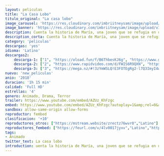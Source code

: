 ```yaml
---
layout: peliculas
title: "La Casa Lobo"
titulo_original: "La casa lobo"
image_carousel: 'https://res.cloudinary.com/imbriitneysam/image/upload/v1542237380/casa-poster-min.jpg'
image_banner: 'https://res.cloudinary.com/imbriitneysam/image/upload/v1542237381/casa-banner-min.jpg'
description: Cuenta la historia de María, una joven que se refugia en una casa en el sur de Chile después de escapar de una colonia alemana. La producción de la película se ha realizado en una serie de muestras en las que instalamos nuestro estudio en el espacio de exposición. Así el público puede ver el desarrollo de la producción como una obra en permanente cambio.
description_corta: Cuenta la historia de María, una joven que se refugia en una casa en el sur de Chile después de escapar de una colonia alemana. La producción de la película se ha realizado en una serie de muestras en las que instalamos nuestro estudio en..
category: 'peliculas'
descargas: 'yes'
idioma: 'Latino'
descargas2:
    descarga-1: ["1", "https://oload.fun/f/B6ThbesKJ6g", "https://www.google.com/s2/favicons?domain=openload.co","OpenLoad","https://res.cloudinary.com/imbriitneysam/image/upload/v1541473684/mexico.png", "Latino", "Full HD"]
    descarga-2: ["2", "https://www.rapidvideo.com/d/FWIS6R9QXN", "https://www.google.com/s2/favicons?domain=www.rapidvideo.com","RapidVideo","https://res.cloudinary.com/imbriitneysam/image/upload/v1541473684/mexico.png", "Latino", "Full HD"]
    descarga-3: ["3", "https://mega.nz/#!3zYmWSLQ!E3FOTEgRg2-l7Q3ImyI4wHB9heBCg60TSw0iYFqUlZ0", "https://www.google.com/s2/favicons?domain=mega.nz","Mega","https://res.cloudinary.com/imbriitneysam/image/upload/v1541473684/mexico.png", "Latino", "Full HD"]
nuevo: 'new_peliculas'
anio: '2018'
duracion: '1h 15 min'
calidad: 'Full HD'
estrellas: '4'
genero: Animado, Drama, Terror
trailer: https://www.youtube.com/embed/AZUz_KhFzgc
embed: https://www.youtube.com/embed/AZUz_KhFzgc?autoplay=1&amp;rel=0&amp;hd=1&border=0&wmode=opaque&enablejsapi=1&modestbranding=1&controls=1&showinfo=0
sandbox: allow-same-origin allow-forms
reproductor: fembed
clasificacion: '+10'
reproductores_otros: ["https://mstream.website/zrectz76wvr0","Latino"]
reproductores_fembed: ["https://feurl.com/v/4lv0017jyxv","Latino","https://feurl.com/v/4doj0q-yyv1","Latino","https://feurl.com/v/gql-3b-41n7-14q","Latino"]
tags:
- Animado
twitter_text: La casa lobo
introduction: uenta la historia de María, una joven que se refugia en una casa en el sur de Chile después de escapar de una colonia alemana. La producción de la película se ha realizado en una serie de muestras en las que instalamos nuestro estudio en..
---
```












